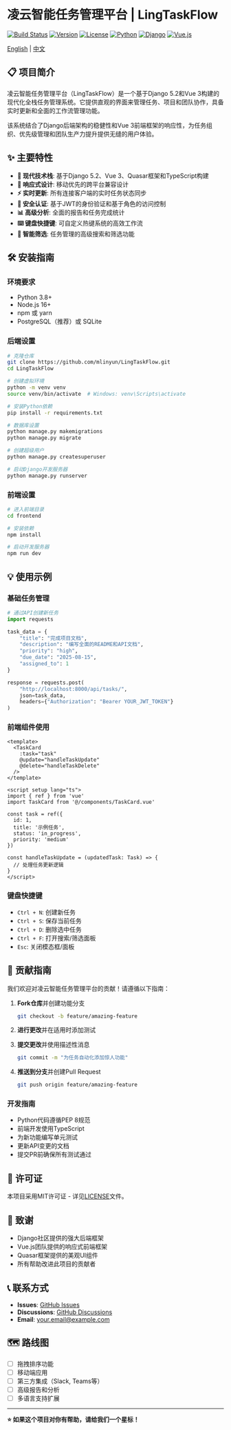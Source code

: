 # 凌云智能任务管理平台 | LingTaskFlow

[![Build Status](https://img.shields.io/badge/build-passing-brightgreen.svg)](https://github.com/yourusername/LingTaskFlow)
[![Version](https://img.shields.io/badge/version-1.0.0-blue.svg)](https://github.com/yourusername/LingTaskFlow/releases)
[![License](https://img.shields.io/badge/license-MIT-green.svg)](LICENSE)
[![Python](https://img.shields.io/badge/python-3.8+-blue.svg)](https://www.python.org/)
[![Django](https://img.shields.io/badge/django-5.2-green.svg)](https://www.djangoproject.com/)
[![Vue.js](https://img.shields.io/badge/vue.js-3.0-green.svg)](https://vuejs.org/)

[English](README_EN.md) | [中文](README.md)

## 📋 项目简介

凌云智能任务管理平台（LingTaskFlow）是一个基于Django 5.2和Vue 3构建的现代化全栈任务管理系统。它提供直观的界面来管理任务、项目和团队协作，具备实时更新和全面的工作流管理功能。

该系统结合了Django后端架构的稳健性和Vue 3前端框架的响应性，为任务组织、优先级管理和团队生产力提升提供无缝的用户体验。

## ✨ 主要特性

- **🚀 现代技术栈**: 基于Django 5.2、Vue 3、Quasar框架和TypeScript构建
- **📱 响应式设计**: 移动优先的跨平台兼容设计
- **⚡ 实时更新**: 所有连接客户端的实时任务状态同步
- **🔐 安全认证**: 基于JWT的身份验证和基于角色的访问控制
- **📊 高级分析**: 全面的报告和任务完成统计
- **⌨️ 键盘快捷键**: 可自定义热键系统的高效工作流
- **🎯 智能筛选**: 任务管理的高级搜索和筛选功能

## 🛠️ 安装指南

### 环境要求

- Python 3.8+
- Node.js 16+
- npm 或 yarn
- PostgreSQL（推荐）或 SQLite

### 后端设置

```bash
# 克隆仓库
git clone https://github.com/mlinyun/LingTaskFlow.git
cd LingTaskFlow

# 创建虚拟环境
python -m venv venv
source venv/bin/activate  # Windows: venv\Scripts\activate

# 安装Python依赖
pip install -r requirements.txt

# 数据库设置
python manage.py makemigrations
python manage.py migrate

# 创建超级用户
python manage.py createsuperuser

# 启动Django开发服务器
python manage.py runserver
```

### 前端设置

```bash
# 进入前端目录
cd frontend

# 安装依赖
npm install

# 启动开发服务器
npm run dev
```

## 💡 使用示例

### 基础任务管理

```python
# 通过API创建新任务
import requests

task_data = {
    "title": "完成项目文档",
    "description": "编写全面的README和API文档",
    "priority": "high",
    "due_date": "2025-08-15",
    "assigned_to": 1
}

response = requests.post(
    "http://localhost:8000/api/tasks/",
    json=task_data,
    headers={"Authorization": "Bearer YOUR_JWT_TOKEN"}
)
```

### 前端组件使用

```vue
<template>
  <TaskCard 
    :task="task" 
    @update="handleTaskUpdate"
    @delete="handleTaskDelete"
  />
</template>

<script setup lang="ts">
import { ref } from 'vue'
import TaskCard from '@/components/TaskCard.vue'

const task = ref({
  id: 1,
  title: '示例任务',
  status: 'in_progress',
  priority: 'medium'
})

const handleTaskUpdate = (updatedTask: Task) => {
  // 处理任务更新逻辑
}
</script>
```

### 键盘快捷键

- `Ctrl + N`: 创建新任务
- `Ctrl + S`: 保存当前任务
- `Ctrl + D`: 删除选中任务
- `Ctrl + F`: 打开搜索/筛选面板
- `Esc`: 关闭模态框/面板

## 🤝 贡献指南

我们欢迎对凌云智能任务管理平台的贡献！请遵循以下指南：

1. **Fork仓库**并创建功能分支
   ```bash
   git checkout -b feature/amazing-feature
   ```

2. **进行更改**并在适用时添加测试

3. **提交更改**并使用描述性消息
   ```bash
   git commit -m "为任务自动化添加惊人功能"
   ```

4. **推送到分支**并创建Pull Request
   ```bash
   git push origin feature/amazing-feature
   ```

### 开发指南

- Python代码遵循PEP 8规范
- 前端开发使用TypeScript
- 为新功能编写单元测试
- 更新API变更的文档
- 提交PR前确保所有测试通过

## 📄 许可证

本项目采用MIT许可证 - 详见[LICENSE](LICENSE)文件。

## 🙏 致谢

- Django社区提供的强大后端框架
- Vue.js团队提供的响应式前端框架
- Quasar框架提供的美观UI组件
- 所有帮助改进此项目的贡献者

## 📞 联系方式

- **Issues**: [GitHub Issues](https://github.com/mlinyun/LingTaskFlow/issues)
- **Discussions**: [GitHub Discussions](https://github.com/mlinyun/LingTaskFlow/discussions)
- **Email**: your.email@example.com

## 🗺️ 路线图

- [ ] 拖拽排序功能
- [ ] 移动端应用
- [ ] 第三方集成（Slack, Teams等）
- [ ] 高级报告和分析
- [ ] 多语言支持扩展

---

**⭐ 如果这个项目对你有帮助，请给我们一个星标！**
